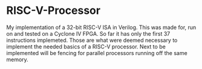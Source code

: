 # RISC-V-Processor
My implementation of a 32-bit RISC-V ISA in Verilog. This was made for, run on and tested on a Cyclone IV FPGA.
So far it has only the first 37 instructions implemeted. Those are what were deemed necessary to implement the needed basics of a RISC-V
processor. Next to be implemented will be fencing for parallel processors running off the same memory.
